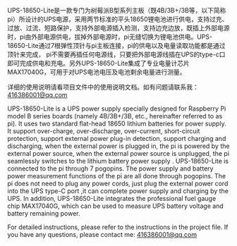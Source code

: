 UPS-18650-Lite是一款专门为树莓派B型系列主板（既4B/3B+/3B等，以下简称pi）所设计的UPS电源，采用两节标准的平头18650锂电池进行供电，支持过充、过放、过流、短路保护，支持外部电源插入检测，支持边充边放，既插上外部电源时，pi由外部电源供电，拔掉外部电源时，pi无缝切换为锂电池供电。UPS-18650-Lite通过7根弹性顶针与pi主板连接，pi的供电以及电量读取功能都是通过顶针来完成， pi不需要再插任何电源线，只要把外部电源线插在UPS的type-c口即可完成供电和充电。另外UPS-18650-Lite集成了专业电量计芯片MAX17040G，可用于对UPS电池电压及电池剩余电量进行测量。


详细的使用说明请看项目文件中的使用说明文档。如有问题请联系我：416386001@qq.com





UPS-18650-Lite is a UPS power supply specially designed for Raspberry Pi model B series boards (namely 4B/3B+/3B, etc., hereinafter referred to as pi). It uses two standard flat-head 18650 lithium batteries for power supply. It support  over-charge, over-discharge, over-current, short-circuit protection, support external power plug-in detection, support charging and discharging, when the external power is plugged in, the pi is powered by the external power source, when the external power source is unplugged, the pi seamlessly switches to the lithium battery power supply . UPS-18650-Lite is connected to the pi through 7 pogopins. The power supply and battery power measurement functions of the pi are all done through pogopins. The pi does not need to plug any power cords, just plug the external power cord into the UPS type-C port ,it can complete power supply and charging by the UPS. In addition, UPS-18650-Lite integrates the professional fuel gauge chip MAX17040G, which can be used to measure UPS battery voltage and battery remaining power.


For detailed instructions, please refer to the instructions in the project file. If you have any questions, please contact me: 416386001@qq.com

